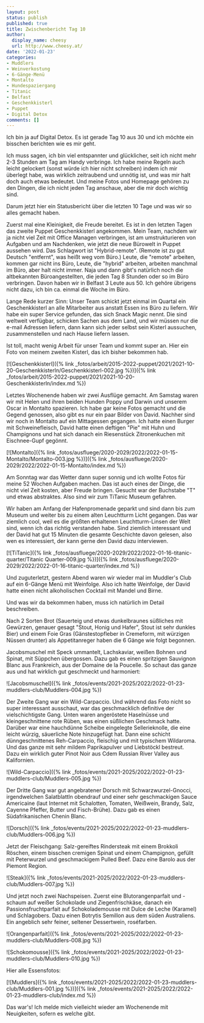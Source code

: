 ```yaml
---
layout: post
status: publish
published: true
title: Zwischenbericht Tag 10
author:
  display_name: cheesy
  url: http://www.cheesy.at/
date: '2022-01-23'
categories:
- Muddlers
- Weinverkostung
- 6-Gänge-Menü
- Montalto
- Hundespaziergang
- Titanic
- Belfast
- Geschenkkisterl
- Puppet
- Digital Detox
comments: []
---
```


Ich bin ja auf Digital Detox. Es ist gerade Tag 10 aus 30 und ich möchte ein bisschen berichten wie es mir geht. 

Ich muss sagen, ich bin viel entspannter und glücklicher, seit ich nicht mehr 2-3 Stunden am Tag am Handy verbringe. Ich habe meine Regeln auch leicht gelockert (sonst würde ich hier nicht schreiben) indem ich mir überlegt habe, was wirklich zeitraubend und unnötig ist, und was mir halt doch auch etwas bedeutet. Und meine Fotos und Homepage gehören zu den Dingen, die ich nicht jeden Tag anschaue, aber die mir doch wichtig sind.

Darum jetzt hier ein Statusbericht über die letzten 10 Tage und was wir so alles gemacht haben.

Zuerst mal eine Kleinigkeit, die Freude bereitet. Es ist in den letzten Tagen das zweite Puppet Geschenkkisterl angekommen. Mein Team, nachdem wir ja nicht viel Zeit mit Office Managen verbringen, ist am umstrukturieren von Aufgaben und am Nachdenken, wie jetzt die neue Bürowelt in Puppet aussehen wird. Das Schlagwort ist "Hybrid-remote". (Remote ist zu gut Deutsch "entfernt", was heißt weg vom Büro.) Leute, die "remote" arbeiten, kommen gar nicht ins Büro, Leute, die "hybrid" arbeiten, arbeiten manchmal im Büro, aber halt nicht immer. Naja und dann gibt's natürlich noch die altbekannten Büroangestellten, die jeden Tag 8 Stunden oder so im Büro verbringen. Davon haben wir in Belfast 3 Leute aus 50. Ich gehöre übrigens nicht dazu, ich bin ca. einmal die Woche im Büro.

Lange Rede kurzer Sinn: Unser Team schickt jetzt einmal im Quartal ein Geschenkkisterl an alle Mitarbeiter aus anstatt Essen ins Büro zu liefern. Wir habe ein super Service gefunden, das sich Snack Magic nennt. Die sind weltweit verfügbar, schicken Sachen aus dem Land, und wir müssen nur die e-mail Adressen liefern, dann kann sich jeder selbst sein Kisterl aussuchen, zusammenstellen und nach Hause liefern lassen.

Ist toll, macht wenig Arbeit für unser Team und kommt super an. Hier ein Foto von meinem zweiten Kisterl, das ich bisher bekommen hab.

[![Geschenkkisterl]({% link _fotos/arbeit/2015-2022-puppet/2021/2021-10-20-Geschenkkisterln/Geschenkkisterl-002.jpg %})]({% link _fotos/arbeit/2015-2022-puppet/2021/2021-10-20-Geschenkkisterln/index.md %})

Letztes Wochenende haben wir zwei Ausflüge gemacht. Am Samstag waren wir mit Helen und ihren beiden Hunden Poppy und Darwin und unserem Oscar in Montalto spazieren. Ich habe gar keine Fotos gemacht und die Gegend genossen, also gibt es nur ein paar Bilder von David. Nachher sind wir noch in Montalto auf ein Mittagessen gegangen. Ich hatte einen Burger mit Schweinefleisch, David hatte einen deftigen "Pie" mit Huhn und Champignons und hat sich danach ein Riesenstück Zitronenkuchen mit Eischnee-Gupf gegönnt.

[![Montalto]({% link _fotos/ausfluege/2020-2029/2022/2022-01-15-Montalto/Montalto-003.jpg %})]({% link _fotos/ausfluege/2020-2029/2022/2022-01-15-Montalto/index.md %})

Am Sonntag war das Wetter dann super sonnig und ich wollte Fotos für meine 52 Wochen Aufgaben machen. Das ist auch eines der Dinge, die nicht viel Zeit kosten, aber Freude bringen. Gesucht war der Buchstabe "T" und etwas abstraktes. Also sind wir zum TiTanic Museum gefahren.

Wir haben am Anfang der Hafenpromenade geparkt und sind dann bis zum Museum und weiter bis zu einem alten Leuchtturm Licht gegangen. Das war ziemlich cool, weil es die größten erhaltenen Leuchtturm-Linsen der Welt sind, wenn ich das richtig verstanden habe. Sind ziemlich interessant und der David hat gut 15 Minuten die gesamte Geschichte davon gelesen, also wen es interessiert, der kann gerne den David dazu interviewen.

[![TiTanic]({% link _fotos/ausfluege/2020-2029/2022/2022-01-16-titanic-quarter/Titanic Quarter-009.jpg %})]({% link _fotos/ausfluege/2020-2029/2022/2022-01-16-titanic-quarter/index.md %})

Und zuguterletzt, gestern Abend waren wir wieder mal im Muddler's Club auf ein 6-Gänge Menü mit Weinfolge. Also ich hatte Weinfolge, der David hatte einen nicht alkoholischen Cocktail mit Mandel und Birne.

Und was wir da bekommen haben, muss ich natürlich im Detail beschreiben.

Nach 2 Sorten Brot (Sauerteig und etwas dunkelbraunes süßliches mit Gewürzen, genauer gesagt "Stout, Honig und Hafer", Stout ist sehr dunkles Bier) und einem Foie Gras (Gänstestopfleber in Cremeform, mit würzigen Nüssen drunter) als Appetitanreger haben die 6 Gänge wie folgt begonnen.

Jacobsmuschel mit Speck ummantelt, Lachskaviar, weißen Bohnen und Spinat, mit Süppchen übergossen. Dazu gab es einen spritzigen Sauvignon Blanc aus Frankreich, aus der Domaine de la Poucelle. So schaut das ganze aus und hat wirklich gut geschmeckt und harmoniert:

![Jacobsmuschel]({% link _fotos/events/2021-2025/2022/2022-01-23-muddlers-club/Muddlers-004.jpg %})

Der Zweite Gang war ein Wild-Carpaccio. Und während das Foto nicht so super interessant ausschaut, war das geschmacklich definitive der vielschichtigste Gang. Unten waren angeröstete Haselnüsse und kleingeschnittene rote Rüben, was einen süßlichen Geschmack hatte. Darüber war eine hauchdünne Scheibe eingelegte Sellerieknolle, die eine leicht würzig, säuerliche Note hinzugefügt hat. Dann eine schicht dünngeschnittenes Reh-Carpaccio, fleischig und mit typischem Wildaroma. Und das ganze mit sehr mildem Paprikapulver und Liebstöckl bestreut. Dazu ein wirklich guter Pinot Noir aus Cdem Russian River Valley aus Kalifornien.

![Wild-Carpaccio]({% link _fotos/events/2021-2025/2022/2022-01-23-muddlers-club/Muddlers-005.jpg %})

Der Dritte Gang war gut angebratener Dorsch mit Schwarzwurzel-Gnocci, irgendwelchen Salatblattln obendrauf und einer sehr geschmackigen Sauce Americaine (laut Internet mit Schalotten, Tomaten, Weißwein, Brandy, Salz, Cayenne Pfeffer, Butter und Fisch-Brühe). Dazu gab es einen Südafrikanischen Chenin Blanc.

![Dorsch]({% link _fotos/events/2021-2025/2022/2022-01-23-muddlers-club/Muddlers-006.jpg %})

Jetzt der Fleischgang: Salz-gereiftes Rindersteak mit einem Brokkoli Röschen, einem bisschen cremigen Spinat und einem Champignon, gefüllt mit Peterwurzel und geschmackigem Pulled Beef. Dazu eine Barolo aus der Piemont Region.

![Steak]({% link _fotos/events/2021-2025/2022/2022-01-23-muddlers-club/Muddlers-007.jpg %})

Und jetzt noch zwei Nachspeisen. Zuerst eine Blutorangenparfait und -schaum auf weißer Schokolade und Ziegenfrischkäse, danach ein Passionsfruchtparfait auf Schokolademousse mit Dulce de Leche (Karamel) und Schlagobers. Dazu einen Botrytis Semillon aus dem süden Australiens. Ein angeblich sehr feiner, seltener Dessertwein, roséfarben.

![Orangenparfait]({% link _fotos/events/2021-2025/2022/2022-01-23-muddlers-club/Muddlers-008.jpg %})

![Schokomousse]({% link _fotos/events/2021-2025/2022/2022-01-23-muddlers-club/Muddlers-010.jpg %})

Hier alle Essensfotos:

[![Muddlers]({% link _fotos/events/2021-2025/2022/2022-01-23-muddlers-club/Muddlers-001.jpg %})]({% link _fotos/events/2021-2025/2022/2022-01-23-muddlers-club/index.md %})

Das war's! Ich melde mich vielleicht wieder am Wochenende mit Neuigkeiten, sofern es welche gibt.

